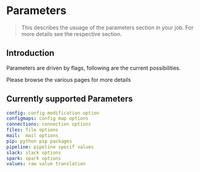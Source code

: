 <!-- markdownlint-disable MD033 -->
# Parameters

> This describes the usuage of the parameters section in your job. For more details see the respective section.

## Introduction

Parameters are driven by flags, following are the current possibilities.

Please browse the various pages for more details

## Currently supported Parameters

```yml
config: config modification option
configmaps: config map options
connections: connection options
files: file options
mail:  mail options
pip: python pip packages
pipeline: pipeline specif values
slack: slack options
spark: spark options
values: raw value translation
```
